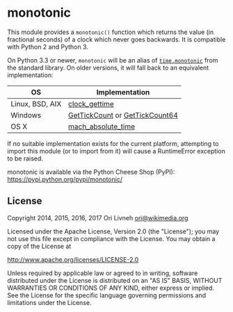 monotonic
=========
This module provides a ``monotonic()`` function which returns the
value (in fractional seconds) of a clock which never goes backwards.
It is compatible with Python 2 and Python 3.

On Python 3.3 or newer, ``monotonic`` will be an alias of
[``time.monotonic``][0] from the standard library. On older versions,
it will fall back to an equivalent implementation:

 OS              | Implementation
-----------------|-----------------------------------------
 Linux, BSD, AIX | [clock_gettime][1]
 Windows         | [GetTickCount][2] or [GetTickCount64][3]
 OS X            | [mach_absolute_time][3]

If no suitable implementation exists for the current platform,
attempting to import this module (or to import from it) will
cause a RuntimeError exception to be raised.

monotonic is available via the Python Cheese Shop (PyPI):
  https://pypi.python.org/pypi/monotonic/

License
-------
Copyright 2014, 2015, 2016, 2017 Ori Livneh <ori@wikimedia.org>

Licensed under the Apache License, Version 2.0 (the "License");
you may not use this file except in compliance with the License.
You may obtain a copy of the License at

  http://www.apache.org/licenses/LICENSE-2.0

Unless required by applicable law or agreed to in writing, software
distributed under the License is distributed on an "AS IS" BASIS,
WITHOUT WARRANTIES OR CONDITIONS OF ANY KIND, either express or implied.
See the License for the specific language governing permissions and
limitations under the License.

[0]: https://docs.python.org/3/library/time.html#time.monotonic
[1]: http://linux.die.net/man/3/clock_gettime
[2]: https://msdn.microsoft.com/en-us/library/windows/desktop/ms724408
[3]: https://msdn.microsoft.com/en-us/library/windows/desktop/ms724411
[4]: https://developer.apple.com/library/mac/qa/qa1398/